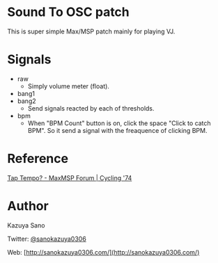 # Sound To OSC patch
This is super simple Max/MSP patch mainly for playing VJ.

# Signals
- raw
	- Simply volume meter (float).
- bang1
- bang2
	- Send signals reacted by each of thresholds.
- bpm
	- When "BPM Count" button is on, click the space "Click to catch BPM". So it send a signal with the freaquence of clicking BPM.

# Reference
[Tap Tempo? - MaxMSP Forum | Cycling '74](https://cycling74.com/forums/tap-tempo-2)

# Author
Kazuya Sano

Twitter: [@sanokazuya0306](https://twitter.com/sanokazuya0306)

Web: [http://sanokazuya0306.com/](http://sanokazuya0306.com/)
